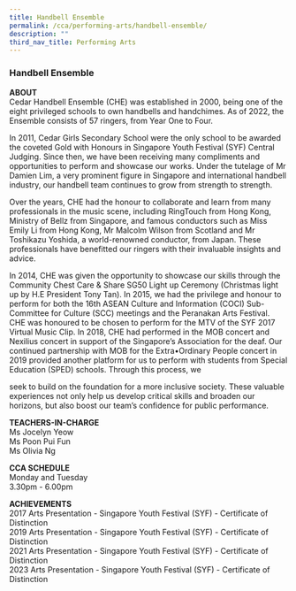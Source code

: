 ```yaml
---
title: Handbell Ensemble
permalink: /cca/performing-arts/handbell-ensemble/
description: ""
third_nav_title: Performing Arts
---
```

### Handbell Ensemble
  
**ABOUT**  <br>
Cedar Handbell Ensemble (CHE) was established in 2000, being one of the eight privileged schools to own handbells and handchimes. As of 2022, the Ensemble consists of 57 ringers, from Year One to Four.

  

In 2011, Cedar Girls Secondary School were the only school to be awarded the coveted Gold with Honours in Singapore Youth Festival (SYF) Central Judging. Since then, we have been receiving many compliments and opportunities to perform and showcase our works. Under the tutelage of Mr Damien Lim, a very prominent figure in Singapore and international handbell industry, our handbell team continues to grow from strength to strength.

  

Over the years, CHE had the honour to collaborate and learn from many professionals in the music scene, including RingTouch from Hong Kong, Ministry of Bellz from Singapore, and famous conductors such as Miss Emily Li from Hong Kong, Mr Malcolm Wilson from Scotland and Mr Toshikazu Yoshida, a world-renowned conductor, from Japan. These professionals have benefitted our ringers with their invaluable insights and advice.

  

In 2014, CHE was given the opportunity to showcase our skills through the Community Chest Care &amp; Share SG50 Light up Ceremony (Christmas light up by H.E President Tony Tan). In 2015, we had the privilege and honour to perform for both the 16th ASEAN Culture and Information (COCI) Sub-Committee for Culture (SCC) meetings and the Peranakan Arts Festival. CHE was honoured to be chosen to perform for the MTV of the SYF 2017 Virtual Music Clip. In 2018, CHE had performed in the MOB concert and Nexilius concert in support of the Singapore’s Association for the deaf. Our continued partnership with MOB for the Extra•Ordinary People concert in 2019 provided another platform for us to perform with students from Special Education (SPED) schools. Through this process, we&nbsp;

seek to build on the foundation for a more inclusive society. These valuable experiences not only help us develop critical skills and broaden our horizons, but also boost our team’s confidence for public performance.

  

**TEACHERS-IN-CHARGE**<br>
Ms Jocelyn Yeow<br>
Ms Poon Pui Fun&nbsp;<br>
Ms Olivia Ng

  

**CCA SCHEDULE**<br>
Monday and Tuesday&nbsp;<br>
3.30pm - 6.00pm

  

**ACHIEVEMENTS**<br>
2017 Arts Presentation - Singapore Youth Festival (SYF) - Certificate of Distinction<br>
2019 Arts Presentation - Singapore Youth Festival (SYF) - Certificate of Distinction<br>
2021 Arts Presentation - Singapore Youth Festival (SYF) - Certificate of Distinction<br>
2023 Arts Presentation - Singapore Youth Festival (SYF) - Certificate of Distinction